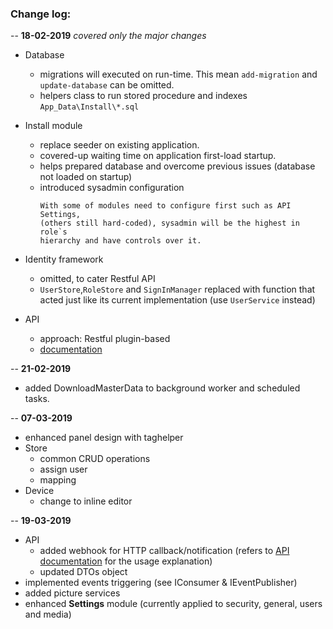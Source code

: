 ### Change log:

-- **18-02-2019** *covered only the major changes*

- Database
  - migrations will executed on run-time. This mean `add-migration` and `update-database` can be omitted.
  - helpers class to run stored procedure and indexes `App_Data\Install\*.sql`

- Install module
  - replace seeder on existing application.
  - covered-up waiting time on application first-load startup.
  - helps prepared database and overcome previous issues (database not loaded on startup)
  - introduced sysadmin configuration
    ```
    With some of modules need to configure first such as API Settings,
    (others still hard-coded), sysadmin will be the highest in role`s
    hierarchy and have controls over it.
    ```

- Identity framework
   - omitted, to cater Restful API
   - `UserStore`,`RoleStore` and `SignInManager` replaced with function that acted just like its current implementation (use ``UserService`` instead)

- API
   - approach: Restful plugin-based 
   - [documentation](https://documenter.getpostman.com/view/4900831/RztrHRUB)

-- **21-02-2019**

- added DownloadMasterData to background worker and scheduled tasks.

-- **07-03-2019**

- enhanced panel design with taghelper
- Store
   - common CRUD operations
   - assign user 
   - mapping
- Device
   - change to inline editor

-- **19-03-2019**

- API
   - added webhook for HTTP callback/notification (refers to [API documentation](https://documenter.getpostman.com/view/4900831/RztrHRUB) for the usage explanation)
   - updated DTOs object
- implemented events triggering (see IConsumer & IEventPublisher)
- added picture services
- enhanced **Settings** module (currently applied to security, general, users and media)